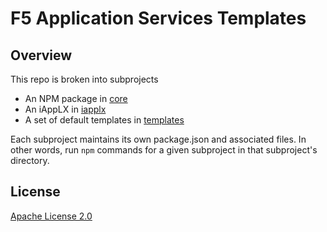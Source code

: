 # F5 Application Services Templates

## Overview

This repo is broken into subprojects

* An NPM package in [core](core)
* An iAppLX in [iapplx](iapplx)
* A set of default templates in [templates](templates)

Each subproject maintains its own package.json and associated files.
In other words, run `npm` commands for a given subproject in that subproject's directory.

## License

[Apache License 2.0](https://choosealicense.com/licenses/apache-2.0/)
